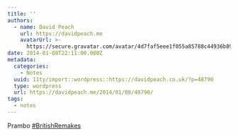```yaml
---
title: ''
authors:
  - name: David Peach
    url: https://davidpeach.me
    avatarUrl: >-
      https://secure.gravatar.com/avatar/4d7faf5eee1f055a85788c44936b8995eaab6dfb004e7854ec747ccb272e91ee?s=96&d=mm&r=g
date: 2014-01-08T22:11:00.000Z
metadata:
  categories:
    - Notes
  uuid: 11ty/import::wordpress::https://davidpeach.co.uk/?p=48790
  type: wordpress
  url: https://davidpeach.me/2014/01/08/48790/
tags:
  - notes
---
```

Prambo [#BritishRemakes](https://twitter.com/search?q=%23BritishRemakes)